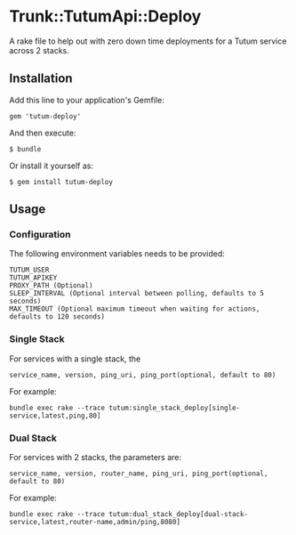 # Trunk::TutumApi::Deploy

A rake file to help out with zero down time deployments for a Tutum service across 2 stacks.

## Installation

Add this line to your application's Gemfile:

    gem 'tutum-deploy'

And then execute:

    $ bundle

Or install it yourself as:

    $ gem install tutum-deploy

## Usage

### Configuration
The following environment variables needs to be provided:

    TUTUM_USER
    TUTUM_APIKEY
    PROXY_PATH (Optional)
    SLEEP_INTERVAL (Optional interval between polling, defaults to 5 seconds)
    MAX_TIMEOUT (Optional maximum timeout when waiting for actions, defaults to 120 seconds)

### Single Stack
For services with a single stack, the 

    service_name, version, ping_uri, ping_port(optional, default to 80)

For example: 

    bundle exec rake --trace tutum:single_stack_deploy[single-service,latest,ping,80]

### Dual Stack
For services with 2 stacks, the parameters are:

    service_name, version, router_name, ping_uri, ping_port(optional, default to 80)

For example: 

    bundle exec rake --trace tutum:dual_stack_deploy[dual-stack-service,latest,router-name,admin/ping,8080]